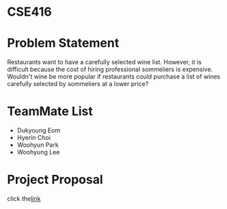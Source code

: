# CSE416
# Problem Statement
Restaurants want to have a carefully selected wine list. However, it is difficult because the cost of hiring professional sommeliers is expensive.
Wouldn't wine be more popular if restaurants could purchase a list of wines carefully selected by sommeliers at a lower price?
# TeamMate List
- Dukyoung Eom
- Hyerin Choi
- Woohyun Park
- Woohyung Lee
# Project Proposal 
click the[link](https://www.notion.so/podo-dc94e6d2f017482ca798316a998613db)
